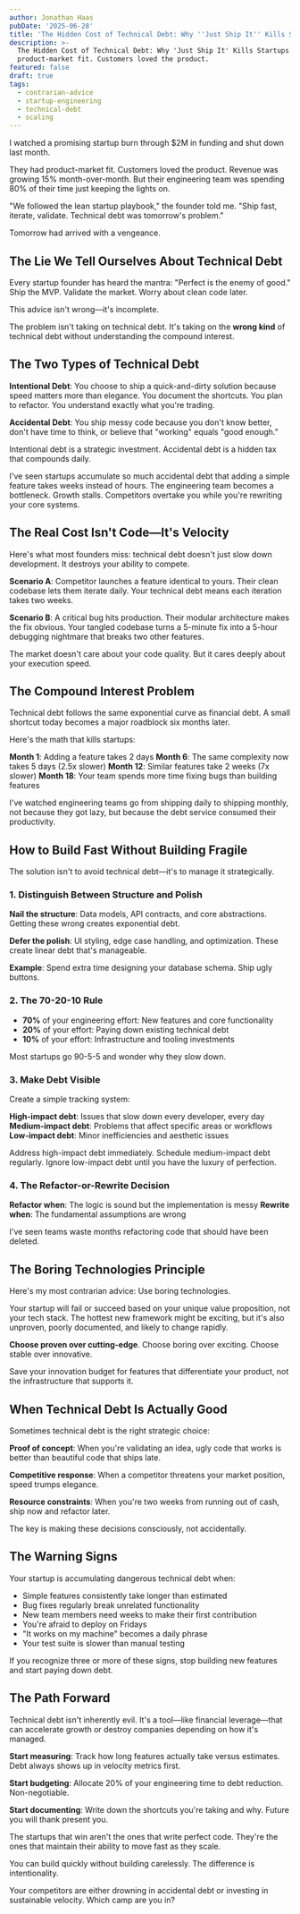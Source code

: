 ```yaml
---
author: Jonathan Haas
pubDate: '2025-06-28'
title: 'The Hidden Cost of Technical Debt: Why ''Just Ship It'' Kills Startups'
description: >-
  The Hidden Cost of Technical Debt: Why 'Just Ship It' Kills Startups: They had
  product-market fit. Customers loved the product.
featured: false
draft: true
tags:
  - contrarian-advice
  - startup-engineering
  - technical-debt
  - scaling
---
```


I watched a promising startup burn through $2M in funding and shut down last month.

They had product-market fit. Customers loved the product. Revenue was growing 15% month-over-month. But their engineering team was spending 80% of their time just keeping the lights on.

"We followed the lean startup playbook," the founder told me. "Ship fast, iterate, validate. Technical debt was tomorrow's problem."

Tomorrow had arrived with a vengeance.

## The Lie We Tell Ourselves About Technical Debt

Every startup founder has heard the mantra: "Perfect is the enemy of good." Ship the MVP. Validate the market. Worry about clean code later.

This advice isn't wrong—it's incomplete.

The problem isn't taking on technical debt. It's taking on the **wrong kind** of technical debt without understanding the compound interest.

## The Two Types of Technical Debt

**Intentional Debt**: You choose to ship a quick-and-dirty solution because speed matters more than elegance. You document the shortcuts. You plan to refactor. You understand exactly what you're trading.

**Accidental Debt**: You ship messy code because you don't know better, don't have time to think, or believe that "working" equals "good enough."

Intentional debt is a strategic investment. Accidental debt is a hidden tax that compounds daily.

I've seen startups accumulate so much accidental debt that adding a simple feature takes weeks instead of hours. The engineering team becomes a bottleneck. Growth stalls. Competitors overtake you while you're rewriting your core systems.

## The Real Cost Isn't Code—It's Velocity

Here's what most founders miss: technical debt doesn't just slow down development. It destroys your ability to compete.

**Scenario A**: Competitor launches a feature identical to yours. Their clean codebase lets them iterate daily. Your technical debt means each iteration takes two weeks.

**Scenario B**: A critical bug hits production. Their modular architecture makes the fix obvious. Your tangled codebase turns a 5-minute fix into a 5-hour debugging nightmare that breaks two other features.

The market doesn't care about your code quality. But it cares deeply about your execution speed.

## The Compound Interest Problem

Technical debt follows the same exponential curve as financial debt. A small shortcut today becomes a major roadblock six months later.

Here's the math that kills startups:

**Month 1**: Adding a feature takes 2 days
**Month 6**: The same complexity now takes 5 days (2.5x slower)
**Month 12**: Similar features take 2 weeks (7x slower)
**Month 18**: Your team spends more time fixing bugs than building features

I've watched engineering teams go from shipping daily to shipping monthly, not because they got lazy, but because the debt service consumed their productivity.

## How to Build Fast Without Building Fragile

The solution isn't to avoid technical debt—it's to manage it strategically.

### 1. Distinguish Between Structure and Polish

**Nail the structure**: Data models, API contracts, and core abstractions. Getting these wrong creates exponential debt.

**Defer the polish**: UI styling, edge case handling, and optimization. These create linear debt that's manageable.

**Example**: Spend extra time designing your database schema. Ship ugly buttons.

### 2. The 70-20-10 Rule

- **70%** of your engineering effort: New features and core functionality
- **20%** of your effort: Paying down existing technical debt
- **10%** of your effort: Infrastructure and tooling investments

Most startups go 90-5-5 and wonder why they slow down.

### 3. Make Debt Visible

Create a simple tracking system:

**High-impact debt**: Issues that slow down every developer, every day
**Medium-impact debt**: Problems that affect specific areas or workflows  
**Low-impact debt**: Minor inefficiencies and aesthetic issues

Address high-impact debt immediately. Schedule medium-impact debt regularly. Ignore low-impact debt until you have the luxury of perfection.

### 4. The Refactor-or-Rewrite Decision

**Refactor when**: The logic is sound but the implementation is messy
**Rewrite when**: The fundamental assumptions are wrong

I've seen teams waste months refactoring code that should have been deleted.

## The Boring Technologies Principle

Here's my most contrarian advice: Use boring technologies.

Your startup will fail or succeed based on your unique value proposition, not your tech stack. The hottest new framework might be exciting, but it's also unproven, poorly documented, and likely to change rapidly.

**Choose proven over cutting-edge**. Choose boring over exciting. Choose stable over innovative.

Save your innovation budget for features that differentiate your product, not the infrastructure that supports it.

## When Technical Debt Is Actually Good

Sometimes technical debt is the right strategic choice:

**Proof of concept**: When you're validating an idea, ugly code that works is better than beautiful code that ships late.

**Competitive response**: When a competitor threatens your market position, speed trumps elegance.

**Resource constraints**: When you're two weeks from running out of cash, ship now and refactor later.

The key is making these decisions consciously, not accidentally.

## The Warning Signs

Your startup is accumulating dangerous technical debt when:

- Simple features consistently take longer than estimated
- Bug fixes regularly break unrelated functionality
- New team members need weeks to make their first contribution
- You're afraid to deploy on Fridays
- "It works on my machine" becomes a daily phrase
- Your test suite is slower than manual testing

If you recognize three or more of these signs, stop building new features and start paying down debt.

## The Path Forward

Technical debt isn't inherently evil. It's a tool—like financial leverage—that can accelerate growth or destroy companies depending on how it's managed.

**Start measuring**: Track how long features actually take versus estimates. Debt always shows up in velocity metrics first.

**Start budgeting**: Allocate 20% of your engineering time to debt reduction. Non-negotiable.

**Start documenting**: Write down the shortcuts you're taking and why. Future you will thank present you.

The startups that win aren't the ones that write perfect code. They're the ones that maintain their ability to move fast as they scale.

You can build quickly without building carelessly. The difference is intentionality.

Your competitors are either drowning in accidental debt or investing in sustainable velocity. Which camp are you in?
